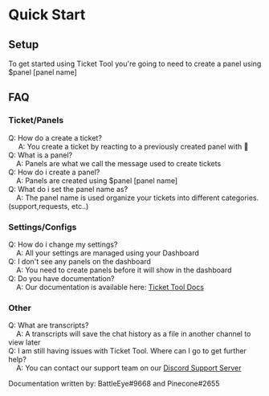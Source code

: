 # Quick Start

## Setup
To get started using Ticket Tool you're going to need to create a panel using $panel [panel name]  

## FAQ
### Ticket/Panels  
Q: How do a create a ticket?  
&nbsp;&nbsp;&nbsp;&nbsp;    A: You create a ticket by reacting to a previously created panel with :envelope_with_arrow:  
Q: What is a panel?  
&nbsp;&nbsp;&nbsp;    A: Panels are what we call the message used to create tickets  
Q: How do i create a panel?  
&nbsp;&nbsp;&nbsp;    A: Panels are created using $panel [panel name]  
Q: What do i set the panel name as?  
&nbsp;&nbsp;&nbsp;    A: The panel name is used organize your tickets into different categories. (support,requests, etc..)  


### Settings/Configs  
Q: How do i change my settings?  
&nbsp;&nbsp;&nbsp;    A: All your settings are managed using your Dashboard  
Q: I don't see any panels on the dashboard  
&nbsp;&nbsp;&nbsp;    A: You need to create panels before it will show in the dashboard  
Q: Do you have documentation?  
&nbsp;&nbsp;&nbsp;    A: Our documentation is available here: [Ticket Tool Docs](https://tickettool.xyz/docs)  
    

### Other  
Q: What are transcripts?  
&nbsp;&nbsp;&nbsp;    A: A transcripts will save the chat history as a file in another channel to view later  
Q: I am still having issues with Ticket Tool.  Where can I go to get further help?  
&nbsp;&nbsp;&nbsp;    A: You can contact our support team on our [Discord Support Server](https://discord.gg/tUM9Xcv)  


Documentation written by: BattleEye#9668 and Pinecone#2655
